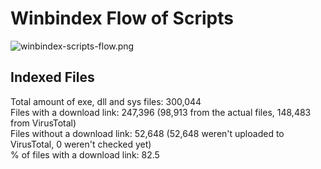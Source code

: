 # Winbindex Flow of Scripts

![winbindex-scripts-flow.png](winbindex-scripts-flow.png)

## Indexed Files

<!--FileStats-->
Total amount of exe, dll and sys files: 300,044  
Files with a download link: 247,396 (98,913 from the actual files, 148,483 from VirusTotal)  
Files without a download link: 52,648 (52,648 weren't uploaded to VirusTotal, 0 weren't checked yet)  
% of files with a download link: 82.5  
<!--/FileStats-->

